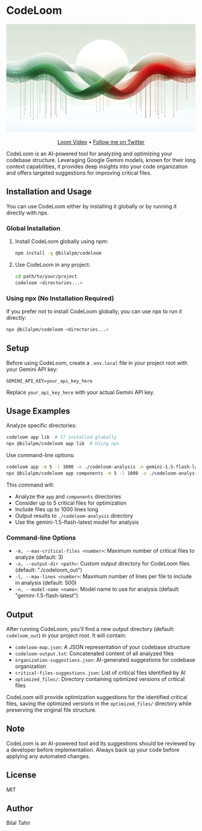 # CodeLoom

<div align="center">
<img src="https://github.com/btahir/codeloom/blob/main/cover.webp">
<p align="center">
  <a href="https://www.loom.com/share/c7bc4c510b7d40009933af3736a46c8f?sid=0f41e692-0c95-4c44-ba8b-25691aaffe6e">Loom Video</a> •
  <a href="https://twitter.com/deepwhitman">Follow me on Twitter</a>
</p>
</div>

CodeLoom is an AI-powered tool for analyzing and optimizing your codebase structure. Leveraging Google Gemini models, known for their long context capabilities, it provides deep insights into your code organization and offers targeted suggestions for improving critical files.

## Installation and Usage

You can use CodeLoom either by installing it globally or by running it directly with npx.

### Global Installation

1. Install CodeLoom globally using npm:

   ```bash
   npm install -g @bilalpm/codeloom
   ```

2. Use CodeLoom in any project:

   ```bash
   cd path/to/your/project
   codeloom <directories...>
   ```

### Using npx (No Installation Required)

If you prefer not to install CodeLoom globally, you can use npx to run it directly:

```bash
npx @bilalpm/codeloom <directories...>
```

## Setup

Before using CodeLoom, create a `.env.local` file in your project root with your Gemini API key:

```
GEMINI_API_KEY=your_api_key_here
```

Replace `your_api_key_here` with your actual Gemini API key.

## Usage Examples

Analyze specific directories:

```bash
codeloom app lib  # If installed globally
npx @bilalpm/codeloom app lib  # Using npx
```

Use command-line options:

```bash
codeloom app -m 5 -l 1000 -o ./codeloom-analysis -n gemini-1.5-flash-latest  # If installed globally
npx @bilalpm/codeloom app components -m 5 -l 1000 -o ./codeloom-analysis -n gemini-1.5-flash-latest  # Using npx

```

This command will:

- Analyze the `app` and `components` directories
- Consider up to 5 critical files for optimization
- Include files up to 1000 lines long
- Output results to `./codeloom-analysis` directory
- Use the gemini-1.5-flash-latest model for analysis

### Command-line Options

- `-m, --max-critical-files <number>`: Maximum number of critical files to analyze (default: 3)
- `-o, --output-dir <path>`: Custom output directory for CodeLoom files (default: "./codeloom_out")
- `-l, --max-lines <number>`: Maximum number of lines per file to include in analysis (default: 500)
- `-n, --model-name <name>`: Model name to use for analysis (default: "gemini-1.5-flash-latest")

## Output

After running CodeLoom, you'll find a new output directory (default: `codeloom_out`) in your project root. It will contain:

- `codeloom-map.json`: A JSON representation of your codebase structure
- `codeloom-output.txt`: Concatenated content of all analyzed files
- `organization-suggestions.json`: AI-generated suggestions for codebase organization
- `critical-files-suggestions.json`: List of critical files identified by AI
- `optimized_files/`: Directory containing optimized versions of critical files

CodeLoom will provide optimization suggestions for the identified critical files, saving the optimized versions in the `optimized_files/` directory while preserving the original file structure.

## Note

CodeLoom is an AI-powered tool and its suggestions should be reviewed by a developer before implementation. Always back up your code before applying any automated changes.

## License

MIT

## Author

Bilal Tahir
